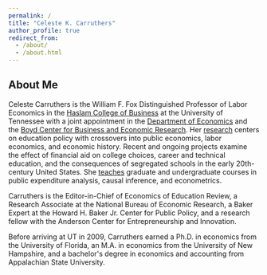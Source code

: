 ```yaml
---
permalink: /
title: "Celeste K. Carruthers"
author_profile: true
redirect_from: 
  - /about/
  - /about.html
---
```

## About Me

Celeste Carruthers is the William F. Fox Distinguished Professor of Labor Economics in the [Haslam College of Business](https://haslam.utk.edu/) at the University of Tennessee with a joint appointment in the [Department of Economics](https://haslam.utk.edu/economics) and the [Boyd Center for Business and Economic Research](https://haslam.utk.edu/boyd-center). Her [research](https://ckcarruthers.github.io/research) centers on education policy with crossovers into public economics, labor economics, and economic history. Recent and ongoing projects examine the effect of financial aid on college choices, career and technical education, and the consequences of segregated schools in the early 20th-century United States. She [teaches](https://ckcarruthers.github.io/teaching) graduate and undergraduate courses in public expenditure analysis, causal inference, and econometrics. 

Carruthers is the Editor-in-Chief of Economics of Education Review, a Research Associate at the National Bureau of Economic Research, a Baker Expert at the Howard H. Baker Jr. Center for Public Policy, and a research fellow with the Anderson Center for Entrepreneurship and Innovation. 

Before arriving at UT in 2009, Carruthers earned a Ph.D. in economics from the University of Florida, an M.A. in economics from the University of New Hampshire, and a bachelor's degree in economics and accounting from Appalachian State University.
